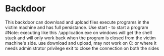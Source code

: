 # Backdoor
This backdoor can download and upload files execute programs in the victim machine and has full persistance.
Use start - to start a program #Note: executing like this .\application.exe on windows will get the shell stuck and will only work back when the program is closed from the
victim machine's side.
use download and upload, may not work on C: or where it needs administrator privilege
exit to close the connection on both the sides
